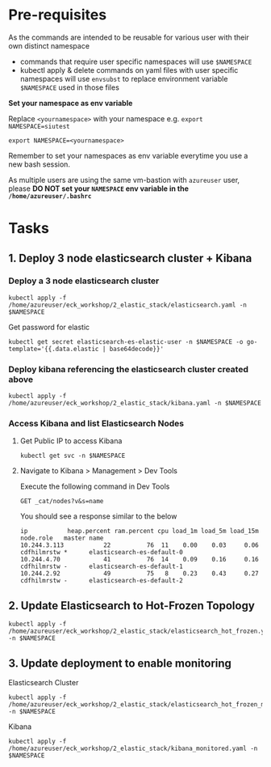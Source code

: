# Pre-requisites
As the commands are intended to be reusable for various user with their own distinct namespace
- commands that require user specific namespaces will use `$NAMESPACE`
- kubectl apply & delete commands on yaml files with user specific namespaces will use `envsubst` to replace environment variable `$NAMESPACE` used in those files

__Set your namespace as env variable__

Replace `<yournamespace>` with your namespace e.g. `export NAMESPACE=siutest`
```
export NAMESPACE=<yournamespace>
```
Remember to set your namespaces as env variable everytime you use a new bash session.

As multiple users are using the same vm-bastion with `azureuser` user, please **DO NOT set your `NAMESPACE` env variable in the `/home/azureuser/.bashrc`**

# Tasks
## 1. Deploy 3 node elasticsearch cluster + Kibana
### Deploy a 3 node elasticsearch cluster
```
kubectl apply -f /home/azureuser/eck_workshop/2_elastic_stack/elasticsearch.yaml -n $NAMESPACE
```

Get password for elastic
```
kubectl get secret elasticsearch-es-elastic-user -n $NAMESPACE -o go-template='{{.data.elastic | base64decode}}'
```

### Deploy kibana referencing the elasticsearch cluster created above
```
kubectl apply -f /home/azureuser/eck_workshop/2_elastic_stack/kibana.yaml -n $NAMESPACE
```

### Access Kibana and list Elasticsearch Nodes
1. Get Public IP to access Kibana
    ```
    kubectl get svc -n $NAMESPACE
    ```

2. Navigate to Kibana > Management > Dev Tools

    Execute the following command in Dev Tools
    ```
    GET _cat/nodes?v&s=name
    ```
    You should see a response similar to the below
    ```
    ip           heap.percent ram.percent cpu load_1m load_5m load_15m node.role   master name
    10.244.3.113           22          76  11    0.00    0.03     0.06 cdfhilmrstw *      elasticsearch-es-default-0
    10.244.4.70            41          76  14    0.09    0.16     0.16 cdfhilmrstw -      elasticsearch-es-default-1
    10.244.2.92            49          75   8    0.23    0.43     0.27 cdfhilmrstw -      elasticsearch-es-default-2
    ```

## 2. Update Elasticsearch to Hot-Frozen Topology

```
kubectl apply -f /home/azureuser/eck_workshop/2_elastic_stack/elasticsearch_hot_frozen.yaml -n $NAMESPACE
```

## 3. Update deployment to enable monitoring
Elasticsearch Cluster
```
kubectl apply -f /home/azureuser/eck_workshop/2_elastic_stack/elasticsearch_hot_frozen_monitored.yaml -n $NAMESPACE
```

Kibana
```
kubectl apply -f /home/azureuser/eck_workshop/2_elastic_stack/kibana_monitored.yaml -n $NAMESPACE
```
